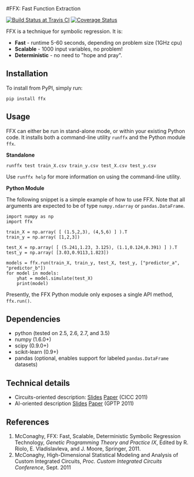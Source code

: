 #FFX: Fast Function Extraction

[![Build Status at Travis CI](https://travis-ci.org/natekupp/ffx.svg?branch=master)](https://travis-ci.org/natekupp/ffx)
[![Coverage Status](https://coveralls.io/repos/github/natekupp/ffx/badge.svg?branch=master)](https://coveralls.io/github/natekupp/ffx?branch=master)

FFX is a technique for symbolic regression. It is:

- __Fast__ - runtime 5-60 seconds, depending on problem size (1GHz cpu)
- __Scalable__ - 1000 input variables, no problem!
- __Deterministic__ - no need to "hope and pray".

## Installation
To install from PyPI, simply run:

	pip install ffx

## Usage
FFX can either be run in stand-alone mode, or within your existing Python code. It installs both a command-line utility `runffx` and the Python module `ffx`.

__Standalone__

	runffx test train_X.csv train_y.csv test_X.csv test_y.csv

Use `runffx help` for more information on using the command-line utility.

__Python Module__

The following snippet is a simple example of how to use FFX. Note that all arguments are expected to be of type `numpy.ndarray` or `pandas.DataFrame`.

	import numpy as np
	import ffx

	train_X = np.array( [ (1.5,2,3), (4,5,6) ] ).T
	train_y = np.array( [1,2,3])

	test_X = np.array( [ (5.241,1.23, 3.125), (1.1,0.124,0.391) ] ).T
	test_y = np.array( [3.03,0.9113,1.823])

	models = ffx.run(train_X, train_y, test_X, test_y, ["predictor_a", "predictor_b"])
	for model in models:
	    yhat = model.simulate(test_X)
	    print(model)

Presently, the FFX Python module only exposes a single API method, `ffx.run()`.


## Dependencies
* python (tested on 2.5, 2.6, 2.7, and 3.5)
* numpy (1.6.0+)
* scipy (0.9.0+)
* scikit-learn (0.9+)
* pandas (optional, enables support for labeled `pandas.DataFrame` datasets)


## Technical details
- Circuits-oriented description: [Slides](http://trent.st/content/2011-CICC-FFX-slides.ppt) [Paper](http://trent.st/content/2011-CICC-FFX-paper.pdf) (CICC 2011)
- AI-oriented description [Slides](http://trent.st/content/2011-GPTP-FFX-slides.pdf) [Paper](http://trent.st/content/2011-GPTP-FFX-paper.pdf) (GPTP 2011)


## References

1. McConaghy, FFX: Fast, Scalable, Deterministic Symbolic Regression Technology, _Genetic Programming Theory and Practice IX_, Edited by R. Riolo, E. Vladislavleva, and J. Moore, Springer, 2011.
2. McConaghy, High-Dimensional Statistical Modeling and Analysis of Custom Integrated Circuits, _Proc. Custom Integrated Circuits Conference_, Sept. 2011
